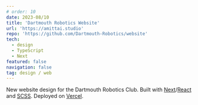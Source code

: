 ```yaml
---
# order: 10
date: 2023-08/10
title: 'Dartmouth Robotics Website'
url: 'https://amittai.studio'
repo: 'https://github.com/Dartmouth-Robotics/website'
tech:
  - design
  - TypeScript
  - Next
featured: false
navigation: false
tag: design / web
---
```


New website design for the Dartmouth Robotics Club.
Built with [Next][next]/[React][react] and [SCSS][scss].
Deployed on [Vercel][vercel].

[next]: https://nextjs.org
[react]: https://reactjs.org
[scss]: https://sass-lang.com
[vercel]: https://vercel.com

